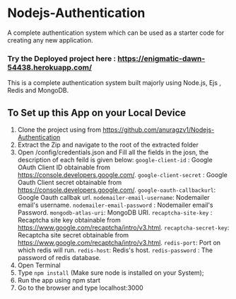 # Nodejs-Authentication
A complete authentication system which can be used as a starter code for creating any
new application.

### Try the Deployed project here :  https://enigmatic-dawn-54438.herokuapp.com/

This is a complete authentication system built majorly using Node.js, Ejs , Redis and MongoDB.  
## To Set up this App on your Local Device 
1) Clone the project using from https://github.com/anuragzv1/Nodejs-Authentication
2) Extract the Zip and navigate to the root of the extracted folder
3) Open /config/credentials.json and Fill all the fields in the josn, the description of each feild is given below:
 `google-client-id` : Google OAuth Client ID obtainable from https://console.developers.google.com/. 
 `google-client-secret` : Google Oauth Client secret obtainable from https://console.developers.google.com/. 
 `google-oauth-callbackurl`: Google Oauth callbak url. 
 `nodemailer-email-username`: Nodemailer email's username. 
 `nodemailer-email-password` : Nodemailer email's Password. 
 `mongodb-atlas-uri`: MongoDB URI. 
 `recaptcha-site-key` : Recaptcha site key obtainable from https://www.google.com/recaptcha/intro/v3.html. 
 `recaptcha-secret-key`: Recaptcha site secret obtainable from https://www.google.com/recaptcha/intro/v3.html. 
 `redis-port`: Port on which redis will run. 
 `redis-host`: Redis's host. 
 `redis-password` : The password of redis database. 
4) Open Terminal
5) Type `npm install` (Make sure node is installed on your System);
6) Run the app using npm start
7) Go to the browser and type localhost:3000






